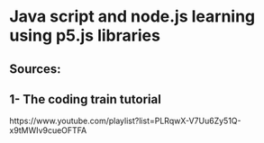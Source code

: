<h1> Java script and node.js learning using p5.js libraries </h1>

<h2> Sources: </h2> 
<h2> 1- The coding train tutorial </h2>
https://www.youtube.com/playlist?list=PLRqwX-V7Uu6Zy51Q-x9tMWIv9cueOFTFA
